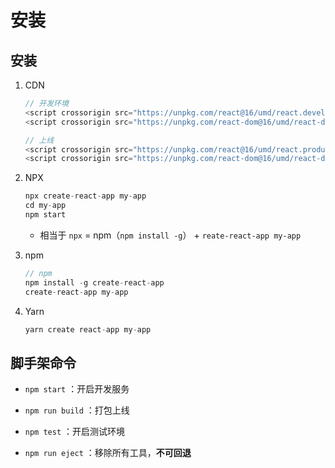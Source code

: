 # 安装

## 安装

1.  CDN

    ```js
    // 开发环境
    <script crossorigin src="https://unpkg.com/react@16/umd/react.development.js"></script>
    <script crossorigin src="https://unpkg.com/react-dom@16/umd/react-dom.development.js"></script>
    ```

    ```js
    // 上线
    <script crossorigin src="https://unpkg.com/react@16/umd/react.production.min.js"></script>
    <script crossorigin src="https://unpkg.com/react-dom@16/umd/react-dom.production.min.js"></script>
    ```

2.  NPX

    ```js
    npx create-react-app my-app
    cd my-app
    npm start
    ```

      - 相当于 `npx` = npm（`npm install -g`） + `reate-react-app my-app`

3.  npm

    ```js
    // npm
    npm install -g create-react-app
    create-react-app my-app
    ```

4.  Yarn

    ```js
    yarn create react-app my-app
    ```

## 脚手架命令

  - `npm start` ：开启开发服务

  - `npm run build` ：打包上线

  - `npm test` ：开启测试环境

  - `npm run eject` ：移除所有工具，**不可回退**
